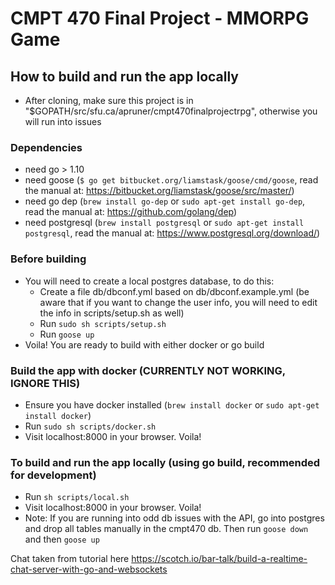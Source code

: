 # CMPT 470 Final Project - MMORPG Game

## How to build and run the app locally

- After cloning, make sure this project is in "$GOPATH/src/sfu.ca/apruner/cmpt470finalprojectrpg", otherwise you will run into issues

### Dependencies
- need go > 1.10
- need goose (`$ go get bitbucket.org/liamstask/goose/cmd/goose`, read the manual at: <https://bitbucket.org/liamstask/goose/src/master/>)
- need go dep (`brew install go-dep` or `sudo apt-get install go-dep`, read the manual at: <https://github.com/golang/dep>)
- need postgresql (`brew install postgresql` or `sudo apt-get install postgresql`, read the manual at: <https://www.postgresql.org/download/>)

### Before building
- You will need to create a local postgres database, to do this:
  - Create a file db/dbconf.yml based on db/dbconf.example.yml (be aware that if you want to change the user info, you will need to edit the info in scripts/setup.sh as well)
  - Run `sudo sh scripts/setup.sh`
  - Run `goose up`
- Voila! You are ready to build with either docker or go build

### Build the app with docker (CURRENTLY NOT WORKING, IGNORE THIS)
- Ensure you have docker installed (`brew install docker` or `sudo apt-get install docker`)
- Run `sudo sh scripts/docker.sh`
- Visit localhost:8000 in your browser. Voila!

### To build and run the app locally (using go build, recommended for development)
- Run `sh scripts/local.sh`
- Visit localhost:8000 in your browser. Voila!
- Note: If you are running into odd db issues with the API, go into postgres and drop all tables manually in the cmpt470 db. Then run `goose down` and then `goose up`

Chat taken from tutorial here https://scotch.io/bar-talk/build-a-realtime-chat-server-with-go-and-websockets